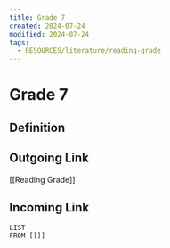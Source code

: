 ```yaml
---
title: Grade 7
created: 2024-07-24
modified: 2024-07-24
tags:
  - RESOURCES/literature/reading-grade
---
```

# Grade 7
## Definition

## Outgoing Link
[[Reading Grade]]
## Incoming Link
```dataview
LIST
FROM [[]]
```

